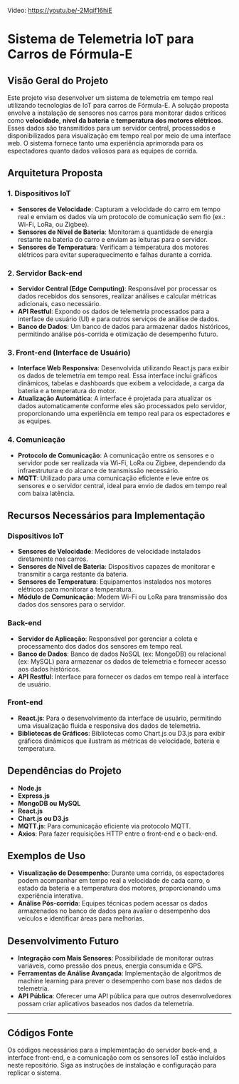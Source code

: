 Video: https://youtu.be/-2Mqif16hiE



# Sistema de Telemetria IoT para Carros de Fórmula-E

## Visão Geral do Projeto

Este projeto visa desenvolver um sistema de telemetria em tempo real utilizando tecnologias de IoT para carros de Fórmula-E. A solução proposta envolve a instalação de sensores nos carros para monitorar dados críticos como **velocidade**, **nível da bateria** e **temperatura dos motores elétricos**. Esses dados são transmitidos para um servidor central, processados e disponibilizados para visualização em tempo real por meio de uma interface web. O sistema fornece tanto uma experiência aprimorada para os espectadores quanto dados valiosos para as equipes de corrida.

## Arquitetura Proposta

### 1. **Dispositivos IoT**
   - **Sensores de Velocidade**: Capturam a velocidade do carro em tempo real e enviam os dados via um protocolo de comunicação sem fio (ex.: Wi-Fi, LoRa, ou Zigbee).
   - **Sensores de Nível de Bateria**: Monitoram a quantidade de energia restante na bateria do carro e enviam as leituras para o servidor.
   - **Sensores de Temperatura**: Verificam a temperatura dos motores elétricos para evitar superaquecimento e falhas durante a corrida.

### 2. **Servidor Back-end**
   - **Servidor Central (Edge Computing)**: Responsável por processar os dados recebidos dos sensores, realizar análises e calcular métricas adicionais, caso necessário.
   - **API Restful**: Expondo os dados de telemetria processados para a interface de usuário (UI) e para outros serviços de análise de dados.
   - **Banco de Dados**: Um banco de dados para armazenar dados históricos, permitindo análise pós-corrida e otimização de desempenho futuro.

### 3. **Front-end (Interface de Usuário)**
   - **Interface Web Responsiva**: Desenvolvida utilizando React.js para exibir os dados de telemetria em tempo real. Essa interface inclui gráficos dinâmicos, tabelas e dashboards que exibem a velocidade, a carga da bateria e a temperatura do motor.
   - **Atualização Automática**: A interface é projetada para atualizar os dados automaticamente conforme eles são processados pelo servidor, proporcionando uma experiência em tempo real para os espectadores e as equipes.

### 4. **Comunicação**
   - **Protocolo de Comunicação**: A comunicação entre os sensores e o servidor pode ser realizada via Wi-Fi, LoRa ou Zigbee, dependendo da infraestrutura e do alcance de transmissão necessário.
   - **MQTT**: Utilizado para uma comunicação eficiente e leve entre os sensores e o servidor central, ideal para envio de dados em tempo real com baixa latência.

## Recursos Necessários para Implementação

### **Dispositivos IoT**
   - **Sensores de Velocidade**: Medidores de velocidade instalados diretamente nos carros.
   - **Sensores de Nível de Bateria**: Dispositivos capazes de monitorar e transmitir a carga restante da bateria.
   - **Sensores de Temperatura**: Equipamentos instalados nos motores elétricos para monitorar a temperatura.
   - **Módulo de Comunicação**: Modem Wi-Fi ou LoRa para transmissão dos dados dos sensores para o servidor.

### **Back-end**
   - **Servidor de Aplicação**: Responsável por gerenciar a coleta e processamento dos dados dos sensores em tempo real.
   - **Banco de Dados**: Banco de dados NoSQL (ex: MongoDB) ou relacional (ex: MySQL) para armazenar os dados de telemetria e fornecer acesso aos dados históricos.
   - **API Restful**: Interface para fornecer os dados em tempo real à interface de usuário.

### **Front-end**
   - **React.js**: Para o desenvolvimento da interface de usuário, permitindo uma visualização fluida e responsiva dos dados de telemetria.
   - **Bibliotecas de Gráficos**: Bibliotecas como Chart.js ou D3.js para exibir gráficos dinâmicos que ilustram as métricas de velocidade, bateria e temperatura.

## Dependências do Projeto

- **Node.js**
- **Express.js**
- **MongoDB ou MySQL**
- **React.js**
- **Chart.js ou D3.js**
- **MQTT.js**: Para comunicação eficiente via protocolo MQTT.
- **Axios**: Para fazer requisições HTTP entre o front-end e o back-end.

## Exemplos de Uso

- **Visualização de Desempenho**: Durante uma corrida, os espectadores podem acompanhar em tempo real a velocidade de cada carro, o estado da bateria e a temperatura dos motores, proporcionando uma experiência interativa.
- **Análise Pós-corrida**: Equipes técnicas podem acessar os dados armazenados no banco de dados para avaliar o desempenho dos veículos e identificar áreas para melhorias.

## Desenvolvimento Futuro

- **Integração com Mais Sensores**: Possibilidade de monitorar outras variáveis, como pressão dos pneus, energia consumida e GPS.
- **Ferramentas de Análise Avançada**: Implementação de algoritmos de machine learning para prever o desempenho com base nos dados de telemetria.
- **API Pública**: Oferecer uma API pública para que outros desenvolvedores possam criar aplicativos baseados nos dados da telemetria.

---

## Códigos Fonte

Os códigos necessários para a implementação do servidor back-end, a interface front-end, e a comunicação com os sensores IoT estão incluídos neste repositório. Siga as instruções de instalação e configuração para replicar o sistema.

